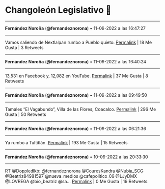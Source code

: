 # Changoleón Legislativo 🙈
*****
**Fernández Noroña** (**@fernandeznorona**) • 11-09-2022 a las 16:47:27
*****
Vamos saliendo de Nextlalpan rumbo a Pueblo quieto.
[Permalink](https://twitter.com/fernandeznorona/status/1569125502492999680) | 18 Me Gusta | 3 Retweets
*****
**Fernández Noroña** (**@fernandeznorona**) • 11-09-2022 a las 16:40:24
*****
13,531 en Facebook y, 12,082 en YouTube.
[Permalink](https://twitter.com/fernandeznorona/status/1569123730239938560) | 37 Me Gusta | 8 Retweets
*****
**Fernández Noroña** (**@fernandeznorona**) • 11-09-2022 a las 09:49:50
*****
Tamales “El Vagabundo”, Villa de las Flores, Coacalco.
[Permalink](https://twitter.com/fernandeznorona/status/1569020404194213888) | 296 Me Gusta | 50 Retweets
*****
**Fernández Noroña** (**@fernandeznorona**) • 11-09-2022 a las 06:21:36
*****
Ya rumbo a Tultitlán.
[Permalink](https://twitter.com/fernandeznorona/status/1568968002497875969) | 193 Me Gusta | 15 Retweets
*****
**Fernández Noroña** (**@fernandeznorona**) • 10-09-2022 a las 20:33:30
*****
RT @Doppledlkb: @fernandeznorona @CouresKandra @Nubia_SCG @Beatriz84981597 @nueva_medios @cafepolitico_06 @LJyDMX @LOVREGA @bio_beatriz @sa…
[Permalink](https://twitter.com/fernandeznorona/status/1568820001410269186) | 0 Me Gusta | 19 Retweets